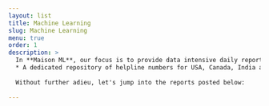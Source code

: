```yaml
---
layout: list
title: Machine Learning
slug: Machine Learning
menu: true
order: 1
description: >
  In **Maison ML**, our focus is to provide data intensive daily reports on the onset, progression and updates of **the 2019- 2020 COVID-19 pandemic**. The reports are updated everyday at 8 PM EST. If you feel this data product could be useful to people you know, please feel free to share. If you would like additional metrics added to this report or would like further features added to this product, please send out a mail to dhivyaravindran@gmail.com. The following are the product features currently under build:
  * A dedicated repository of helpline numbers for USA, Canada, India and Italy.
  
  Without further adieu, let's jump into the reports posted below:
  
---
```

